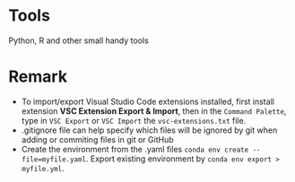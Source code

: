 # Tools
Python, R and other small handy tools

# Remark

- To import/export Visual Studio Code extensions installed, first install extension **VSC Extension Export & Import**, then in the `Command Palette`, type in `VSC Export` or `VSC Import` the `vsc-extensions.txt` file.
- .gitignore file can help specify which files will be ignored by git when adding or commiting files in git or GitHub
- Create the environment from the .yaml files `conda env create --file=myfile.yaml`. Export existing environment by `conda env export > myfile.yml`.
